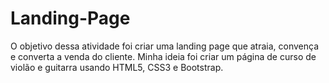 # Landing-Page
O objetivo dessa atividade foi criar uma landing page que atraia, convença e converta a venda do cliente. Minha ideia foi criar um página de curso de violão e guitarra usando HTML5, CSS3 e Bootstrap.
